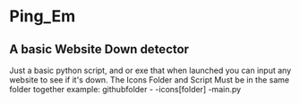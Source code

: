 # Ping_Em
A basic Website Down detector
-----------------------------
Just a basic python script, and or exe that when launched you can input any website to see if it's down.
The Icons Folder and Script Must be in the same folder together example:
githubfolder -
  -icons[folder]
  -main.py
